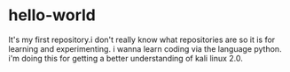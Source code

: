 # hello-world
It's my first repository.i don't really know what repositories are so it is for learning and experimenting.
i wanna learn coding via the language python.
i'm doing this for getting a better understanding of kali linux 2.0.
